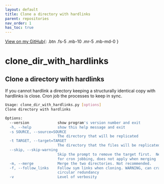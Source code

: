 ```yaml
---
layout: default
title: Clone a directory with hardlinks
parent: repositories
nav_order: 1
has_toc: true
---
```

[View on my GitHub](https://github.com/thedzy/clone_dir_with_hardlinks){: .btn .fs-5 .mb-10 .mr-5 .mb-md-0 }

# clone_dir_with_hardlinks
## Clone a directory with hardlinks

If you cannot hardlink a directory keeping a structurally identical copy with hardlinks is close.  Cron job the processes to keep in sync.

```bash
Usage: clone_dir_with_hardlinks.py [options]
Clone directory with hardlinks

Options:
  --version             show program's version number and exit
  -h, --help            show this help message and exit
  -s SOURCE, --source=SOURCE
                        The directory that will be replicated
  -t TARGET, --target=TARGET
                        The directory that the files will be replicated into
  --skip, --skip-warning
                        Skip the prompt to remove the target first.  Needed
                        for cron jobbing, does not apply when merging
  -m, --merge           Merge the two directories. Not recommended.
  -f, --follow_links    Follow sym links when cloning. WARNING, can crate
                        circular redundancy
  -v                    Level of verbosity
```
